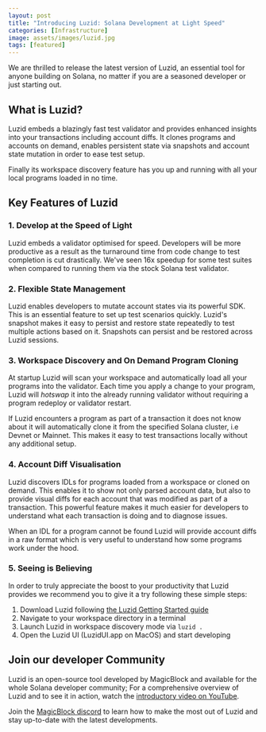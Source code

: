 ```yaml
---
layout: post
title: "Introducing Luzid: Solana Development at Light Speed"
categories: [Infrastructure]
image: assets/images/luzid.jpg
tags: [featured]
---
```


We are thrilled to release the latest version of Luzid, an essential tool for anyone building on Solana, no matter if you are a seasoned developer or just starting out.

## What is Luzid?

Luzid embeds a blazingly fast test validator and provides enhanced insights into your transactions including account diffs. It clones programs and accounts on demand, enables persistent state via snapshots and account state mutation in order to ease test setup.

Finally its workspace discovery feature has you up and running with all your local programs loaded in no time.

## Key Features of Luzid

### 1. Develop at the Speed of Light

Luzid embeds a validator optimised for speed. Developers will be more productive as a result as the turnaround time from code change to test completion is cut drastically. We've seen 16x speedup for some test suites when compared to running them via the stock Solana test validator.

### 2. Flexible State Management

Luzid enables developers to mutate account states via its powerful SDK. This is an essential feature to set up test scenarios quickly. Luzid's snapshot makes it easy to persist and restore state repeatedly to test multiple actions based on it. Snapshots can persist and be restored across Luzid sessions.

### 3. Workspace Discovery and On Demand Program Cloning

At startup Luzid will scan your workspace and automatically load all your programs into the
validator. Each time you apply a change to your program, Luzid will _hotswap_ it into the already running validator without requiring a program redeploy or validator restart.

If Luzid encounters a program as part of a transaction it does not know about it will automatically clone it from the specified Solana cluster, i.e Devnet or Mainnet. This makes it easy to test transactions locally without any additional setup.

### 4. Account Diff Visualisation

Luzid discovers IDLs for programs loaded from a workspace or cloned on demand. This enables it to show not only parsed account data, but also to provide visual diffs for each
account that was modified as part of a transaction. This powerful feature makes it much easier for developers to understand what each transaction is doing and to diagnose issues.

When an IDL for a program cannot be found Luzid will provide account diffs in a raw format
which is very useful to understand how some programs work under the hood.

### 5. Seeing is Believing

In order to truly appreciate the boost to your productivity that Luzid provides we recommend
you to give it a try following these simple steps:

1. Download Luzid following [the Luzid Getting Started guide](https://luzid.app/docs/getting-started/installation/)
2. Navigate to your workspace directory in a terminal
3. Launch Luzid in workspace discovery mode via `luzid .`
4. Open the Luzid UI (LuzidUI.app on MacOS) and start developing

## Join our developer Community

Luzid is an open-source tool developed by MagicBlock and available for the whole Solana developer community; For a comprehensive overview of Luzid and to see it in action, watch the [introductory video on YouTube](https://www.youtube.com/watch?v=3J_42C6xuNM).

Join the [MagicBlock discord](https://discord.com/invite/MBkdC3gxcv) to learn how to make the most out of Luzid and stay up-to-date with the latest developments.

